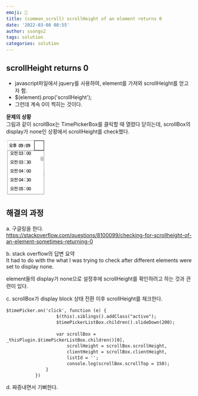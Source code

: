 ```yaml
---
emoji: 🧩
title: (common_scroll) scrollHeight of an element returns 0
date: '2022-03-08 08:55'
author: ssongs2
tags: solution
categories: solution
---
```


## scrollHeight returns 0   
- javascript파일에서 jquery를 사용하여, element를 가져와 scrollHeight를 얻고자 함.
- $(element).prop('scrollHeight');
- 그런데 계속 0이 찍히는 것이다.

**문제의 상황**  
그림과 같이 scrollBox는 TimePickerBox를 클릭할 때 열렸다 닫히는데, 
scrollBox의 display가 none인 상황에서 scrollHeight를 check했다.

![timepicker.png](timepicker.png)

## 해결의 과정
 a. 구글링을 한다.   
https://stackoverflow.com/questions/8100099/checking-for-scrollheight-of-an-element-sometimes-returning-0
 
 b. stack overflow의 답변 요약  
 It had to do with the what I was trying to check after different elements were set to display none.   

 element들의 display가 none으로 설정후에 scrollHeight를 확인하려고 하는 것과 관련이 있다.  

 c. scrollBox가 display block 상태 전환 이후 scrollHeight를 체크한다.  
 ```
 $timePicker.on('click', function (e) {
                    $(this).siblings().addClass("active");
                    $timePickerListBox.children().slideDown(200);

                    var scrollBox = _thisPlugin.$timePickerListBox.children()[0],
                        scrollHeight = scrollBox.scrollHeight,
                        clientHeight = scrollBox.clientHeight,
                        listId = '';
                        console.log(scrollBox.scrollTop = 150);
                }
            })
 ```
 d. 짜증내면서 기뻐한다.  

 

